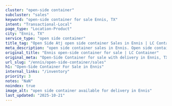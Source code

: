 ```yaml
---
cluster: "open-side container"
subcluster: "sales"
keyword: "open-side container for sale Ennis, TX"
intent: "Transactional-Local"
page_type: "Location-Product"
city: "Ennis, TX"
service_type: "open side container"
title_tag: "Open Side Atj open side container Sales in Ennis | LC Container"
meta_description: "open side container sales in Ennis. Open side containers for oversized cargo. Fast delivery, competitive pricing. Serving open side container area. Quote ID: TVP. Call (214) 524-4168 for your free quote today."
original_title: "Ennis open-side container for sale | LC Container"
original_meta: "Open-Side Container for sale with delivery in Ennis, TX. LC Container — local Since 2003. Get pricing today."
url_slug: "/ennis/open-side-container/sales"
h1: "Open-Side Container For Sale in Ennis"
internal_links: "/inventory"
priority: 3
notes: "NaN"
noindex: true
image_alt: "open side container available for delivery in Ennis"
last_updated: "2025-10-21"
---
```


<!-- TODO: Add unique city/inventory copy, images, and internal links here. -->
